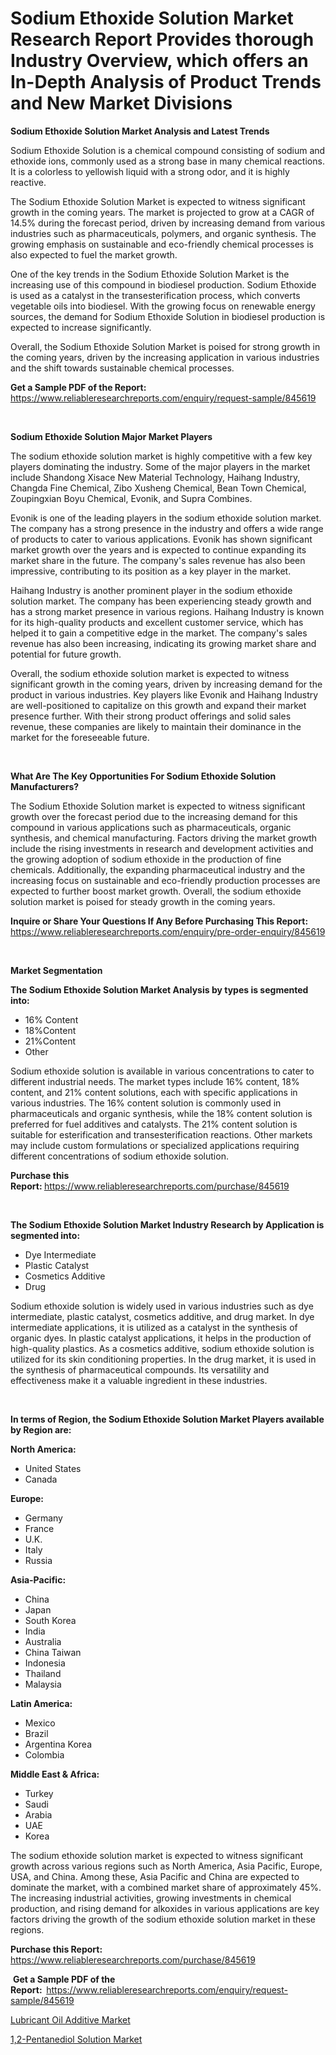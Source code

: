 <p><h1>Sodium Ethoxide Solution Market Research Report Provides thorough Industry Overview, which offers an In-Depth Analysis of Product Trends and New Market Divisions</h1></p><p><strong>Sodium Ethoxide Solution Market Analysis and Latest Trends</strong></p>
<p><p>Sodium Ethoxide Solution is a chemical compound consisting of sodium and ethoxide ions, commonly used as a strong base in many chemical reactions. It is a colorless to yellowish liquid with a strong odor, and it is highly reactive.</p><p>The Sodium Ethoxide Solution Market is expected to witness significant growth in the coming years. The market is projected to grow at a CAGR of 14.5% during the forecast period, driven by increasing demand from various industries such as pharmaceuticals, polymers, and organic synthesis. The growing emphasis on sustainable and eco-friendly chemical processes is also expected to fuel the market growth.</p><p>One of the key trends in the Sodium Ethoxide Solution Market is the increasing use of this compound in biodiesel production. Sodium Ethoxide is used as a catalyst in the transesterification process, which converts vegetable oils into biodiesel. With the growing focus on renewable energy sources, the demand for Sodium Ethoxide Solution in biodiesel production is expected to increase significantly.</p><p>Overall, the Sodium Ethoxide Solution Market is poised for strong growth in the coming years, driven by the increasing application in various industries and the shift towards sustainable chemical processes.</p></p>
<p><strong>Get a Sample PDF of the Report:&nbsp;</strong> <a href="https://www.reliableresearchreports.com/enquiry/request-sample/845619">https://www.reliableresearchreports.com/enquiry/request-sample/845619</a></p>
<p>&nbsp;</p>
<p><strong>Sodium Ethoxide Solution Major Market Players</strong></p>
<p><p>The sodium ethoxide solution market is highly competitive with a few key players dominating the industry. Some of the major players in the market include Shandong Xisace New Material Technology, Haihang Industry, Changda Fine Chemical, Zibo Xusheng Chemical, Bean Town Chemical, Zoupingxian Boyu Chemical, Evonik, and Supra Combines.</p><p>Evonik is one of the leading players in the sodium ethoxide solution market. The company has a strong presence in the industry and offers a wide range of products to cater to various applications. Evonik has shown significant market growth over the years and is expected to continue expanding its market share in the future. The company's sales revenue has also been impressive, contributing to its position as a key player in the market.</p><p>Haihang Industry is another prominent player in the sodium ethoxide solution market. The company has been experiencing steady growth and has a strong market presence in various regions. Haihang Industry is known for its high-quality products and excellent customer service, which has helped it to gain a competitive edge in the market. The company's sales revenue has also been increasing, indicating its growing market share and potential for future growth.</p><p>Overall, the sodium ethoxide solution market is expected to witness significant growth in the coming years, driven by increasing demand for the product in various industries. Key players like Evonik and Haihang Industry are well-positioned to capitalize on this growth and expand their market presence further. With their strong product offerings and solid sales revenue, these companies are likely to maintain their dominance in the market for the foreseeable future.</p></p>
<p>&nbsp;</p>
<p><strong>What Are The Key Opportunities For Sodium Ethoxide Solution Manufacturers?</strong></p>
<p><p>The Sodium Ethoxide Solution market is expected to witness significant growth over the forecast period due to the increasing demand for this compound in various applications such as pharmaceuticals, organic synthesis, and chemical manufacturing. Factors driving the market growth include the rising investments in research and development activities and the growing adoption of sodium ethoxide in the production of fine chemicals. Additionally, the expanding pharmaceutical industry and the increasing focus on sustainable and eco-friendly production processes are expected to further boost market growth. Overall, the sodium ethoxide solution market is poised for steady growth in the coming years.</p></p>
<p><strong>Inquire or Share Your Questions If Any Before Purchasing This Report:</strong> <a href="https://www.reliableresearchreports.com/enquiry/pre-order-enquiry/845619">https://www.reliableresearchreports.com/enquiry/pre-order-enquiry/845619</a></p>
<p>&nbsp;</p>
<p><strong>Market Segmentation</strong></p>
<p><strong>The Sodium Ethoxide Solution Market Analysis by types is segmented into:</strong></p>
<p><ul><li>16% Content</li><li>18%Content</li><li>21%Content</li><li>Other</li></ul></p>
<p><p>Sodium ethoxide solution is available in various concentrations to cater to different industrial needs. The market types include 16% content, 18% content, and 21% content solutions, each with specific applications in various industries. The 16% content solution is commonly used in pharmaceuticals and organic synthesis, while the 18% content solution is preferred for fuel additives and catalysts. The 21% content solution is suitable for esterification and transesterification reactions. Other markets may include custom formulations or specialized applications requiring different concentrations of sodium ethoxide solution.</p></p>
<p><strong>Purchase this Report:&nbsp;</strong><a href="https://www.reliableresearchreports.com/purchase/845619">https://www.reliableresearchreports.com/purchase/845619</a></p>
<p>&nbsp;</p>
<p><strong>The Sodium Ethoxide Solution Market Industry Research by Application is segmented into:</strong></p>
<p><ul><li>Dye Intermediate</li><li>Plastic Catalyst</li><li>Cosmetics Additive</li><li>Drug</li></ul></p>
<p><p>Sodium ethoxide solution is widely used in various industries such as dye intermediate, plastic catalyst, cosmetics additive, and drug market. In dye intermediate applications, it is utilized as a catalyst in the synthesis of organic dyes. In plastic catalyst applications, it helps in the production of high-quality plastics. As a cosmetics additive, sodium ethoxide solution is utilized for its skin conditioning properties. In the drug market, it is used in the synthesis of pharmaceutical compounds. Its versatility and effectiveness make it a valuable ingredient in these industries.</p></p>
<p>&nbsp;</p>
<p><strong>In terms of Region, the Sodium Ethoxide Solution Market Players available by Region are:</strong></p>
<p>
    <p> <strong> North America: </strong>
        <ul>
            <li>United States</li>
            <li>Canada</li>
        </ul>
        </p> 
    <p> <strong> Europe: </strong>
        <ul>
            <li>Germany</li>
            <li>France</li>
            <li>U.K.</li>
            <li>Italy</li>
            <li>Russia</li>
        </ul>
        </p> 
    <p> <strong> Asia-Pacific: </strong>
        <ul>
            <li>China</li>
            <li>Japan</li>
            <li>South Korea</li>
            <li>India</li>
            <li>Australia</li>
            <li>China Taiwan</li>
            <li>Indonesia</li>
            <li>Thailand</li>
            <li>Malaysia</li>
        </ul>
        </p> 
    <p> <strong> Latin America: </strong>
        <ul>
            <li>Mexico</li>
            <li>Brazil</li>
            <li>Argentina Korea</li>
            <li>Colombia</li>
        </ul>
        </p> 
    <p> <strong> Middle East & Africa: </strong>
        <ul>
            <li>Turkey</li>
            <li>Saudi</li>
            <li>Arabia</li>
            <li>UAE</li>
            <li>Korea</li>
        </ul>
    </p>
    </p>
<p><p>The sodium ethoxide solution market is expected to witness significant growth across various regions such as North America, Asia Pacific, Europe, USA, and China. Among these, Asia Pacific and China are expected to dominate the market, with a combined market share of approximately 45%. The increasing industrial activities, growing investments in chemical production, and rising demand for alkoxides in various applications are key factors driving the growth of the sodium ethoxide solution market in these regions.</p></p>
<p><strong>Purchase this Report: </strong><a href="https://www.reliableresearchreports.com/purchase/845619">https://www.reliableresearchreports.com/purchase/845619</a></p>
<p>&nbsp;<strong>Get a Sample PDF of the Report:&nbsp;&nbsp;</strong><a href="https://www.reliableresearchreports.com/enquiry/request-sample/845619">https://www.reliableresearchreports.com/enquiry/request-sample/845619</a></p>
<p><strong></strong></p>
<p><p><a href="https://faithful-glue-af3.notion.site/Lubricant-Oil-Additive-Market-Challenges-Opportunities-and-Growth-Drivers-and-Major-Market-Player-91b96aca7cdd489db1dd39e263824731">Lubricant Oil Additive Market</a></p><p><a href="https://angry-finch-aaf.notion.site/1-2-Pentanediol-Solution-Market-Provides-Detailed-Segmentation-of-this-Market-based-on-Type-Applica-a8a83d46bbfc47f68cea122f10eb8cf6">1,2-Pentanediol Solution Market</a></p></p>
